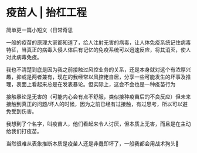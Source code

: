 # 疫苗人 | 抬杠工程

简单更一篇小短文（日常奇思


一般的疫苗的原理大家都知道了，给人注射无害的病毒，让人体免疫系统记住病毒特征，当真正的病毒入侵人体后有记忆的免疫系统可以迅速反应，将其消灭，使人对此病毒免疫。


我也不清楚到底是因为我之前接触过风控业务的关系，还是本身就对这个有浓厚兴趣，抑或是两者兼有，现在的我经常以风控佬自居，分享一些可能发生的坏事及推理，表面上看起来总是在发表暴论。但实际上，这会不会也是一种疫苗行为


接触暴论是无害的（可能内心会有点不舒服，类似接种疫苗后的不良反应）但未来接触到真正的问题/坏人的时候，因为之前已经有过接触，有过思考，所以可以避免受到伤害。


我想到了个名字，叫疫苗人，他们看起来令人讨厌，但本质上无害，而且是在主动给我们打疫苗。


当然很难从表象推断本质是疫苗人还是非蠢即坏了，一般我都会用战术狗头🐶
